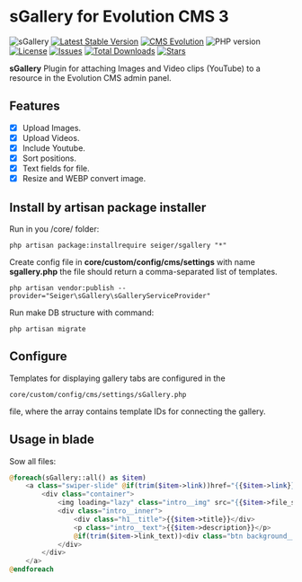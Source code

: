 # sGallery for Evolution CMS 3
![sGallery](https://user-images.githubusercontent.com/12029039/169609394-08ea36d6-2393-4261-aff2-348f73a6103c.png)
[![Latest Stable Version](https://img.shields.io/packagist/v/seiger/sgallery?label=version)](https://packagist.org/packages/seiger/sgallery)
[![CMS Evolution](https://img.shields.io/badge/CMS-Evolution-brightgreen.svg)](https://github.com/evolution-cms/evolution)
![PHP version](https://img.shields.io/packagist/php-v/seiger/sgallery)
[![License](https://img.shields.io/packagist/l/seiger/sgallery)](https://packagist.org/packages/seiger/sgallery)
[![Issues](https://img.shields.io/github/issues/Seiger/sgallery)](https://github.com/Seiger/sgallery/issues)
[![Total Downloads](https://img.shields.io/packagist/dt/seiger/sgallery)](https://packagist.org/packages/seiger/sgallery)
[![Stars](https://img.shields.io/packagist/stars/Seiger/sgallery)](https://packagist.org/packages/seiger/sgallery)

**sGallery** Plugin for attaching Images and Video clips (YouTube) to a resource in the Evolution CMS admin panel.

## Features

- [x] Upload Images.
- [x] Upload Videos.
- [x] Include Youtube.
- [x] Sort positions.
- [x] Text fields for file.
- [x] Resize and WEBP convert image.

## Install by artisan package installer

Run in you /core/ folder:

```console
php artisan package:installrequire seiger/sgallery "*"
```

Create config file in **core/custom/config/cms/settings** with 
name **sgallery.php** the file should return a 
comma-separated list of templates.

```console
php artisan vendor:publish --provider="Seiger\sGallery\sGalleryServiceProvider"
```

Run make DB structure with command:

```console
php artisan migrate
```

## Configure

Templates for displaying gallery tabs are configured in the 

```console
core/custom/config/cms/settings/sGallery.php
```

file, where the array contains template IDs for connecting the gallery.

## Usage in blade

Sow all files:
```php
@foreach(sGallery::all() as $item)
    <a class="swiper-slide" @if(trim($item->link))href="{{$item->link}}"@endif>
        <div class="container">
            <img loading="lazy" class="intro__img" src="{{$item->file_src}}" alt="{{$item->alt}}" width="1440" height="456">
            <div class="intro__inner">
                <div class="h1__title">{{$item->title}}</div>
                <p class="intro__text">{{$item->description}}</p>
                @if(trim($item->link_text))<div class="btn background__mod">{{$item->link_text}}</div>@endif
            </div>
        </div>
    </a>
@endforeach
```